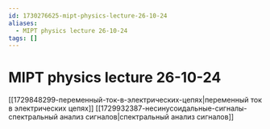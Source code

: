 ```yaml
---
id: 1730276625-mipt-physics-lecture-26-10-24
aliases:
  - MIPT physics lecture 26-10-24
tags: []
---
```


# MIPT physics lecture 26-10-24
[[1729848299-переменный-ток-в-электрических-цепях|переменный ток в электрических цепях]]
[[1729932387-несинусоидальные-сигналы-спектральный анализ сигналов|спектральный анализ сигналов]]


